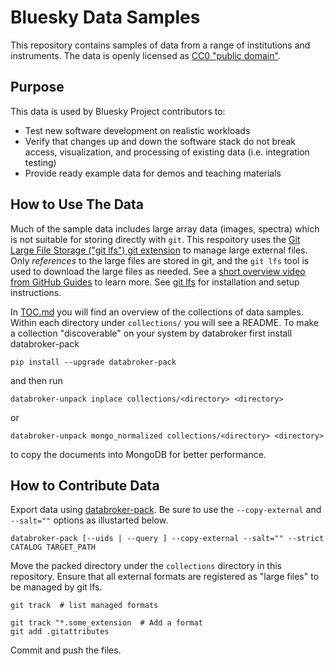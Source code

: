 # Bluesky Data Samples

This repository contains samples of data from a range of institutions and
instruments. The data is openly licensed as
[CC0 "public domain"](https://creativecommons.org/share-your-work/public-domain/cc0/).

## Purpose

This data is used by Bluesky Project contributors to:

* Test new software development on realistic workloads
* Verify that changes up and down the software stack do not break access,
  visualization, and processing of existing data (i.e. integration testing)
* Provide ready example data for demos and teaching materials

## How to Use The Data

Much of the sample data includes large array data (images, spectra) which is not
suitable for storing directly with ``git``. This respoitory uses the
[Git Large File Storage ("git lfs") git extension](https://git-lfs.github.com/)
to manage large external files. Only *references* to the large files are stored
in git, and the ``git lfs`` tool is used to download the large files as needed.
See a
[short overview video from GitHub Guides](https://www.youtube.com/watch?v=uLR1RNqJ1Mw)
to learn more. See [git lfs](https://git-lfs.github.com/) for installation and
setup instructions.

In [TOC.md](./TOC.md) you will find an overview of the collections of data
samples. Within each directory under `collections/` you will see a README. To
make a collection "discoverable" on your system by databroker first install
databroker-pack

```
pip install --upgrade databroker-pack
```

and then run

```
databroker-unpack inplace collections/<directory> <directory>
```

or

```
databroker-unpack mongo_normalized collections/<directory> <directory>
```

to copy the documents into MongoDB for better performance.


## How to Contribute Data

Export data using [databroker-pack](https://blueskyproject.io/databroker-pack/).
Be sure to use the ``--copy-external`` and ``--salt=""`` options as illustarted
below.


```
databroker-pack [--uids | --query ] --copy-external --salt="" --strict CATALOG TARGET_PATH
```

Move the packed directory under the ``collections`` directory in this
repository. Ensure that all external formats are registered as "large files" to
be managed by git lfs.

```
git track  # list managed formats
```

```
git track "*.some_extension  # Add a format
git add .gitattributes
```

Commit and push the files.
